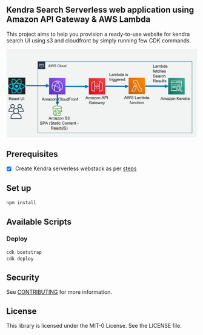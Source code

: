## Kendra Search Serverless web application using Amazon API Gateway & AWS Lambda
This project aims to help you provision a ready-to-use website for kendra search UI using s3 and cloudfront by simply running few CDK commands.


![](images/arch-overview.png)

## Prerequisites
- [x] Create Kendra serverless webstack as per [steps](https://github.com/aws-samples/amazon-kendra-serverless-webstack)

## Set up

```bash
npm install
```

## Available Scripts

### Deploy
 ```bash
cdk bootstrap
cdk deploy
```

## Security

See [CONTRIBUTING](CONTRIBUTING.md#security-issue-notifications) for more information.

## License

This library is licensed under the MIT-0 License. See the LICENSE file.

